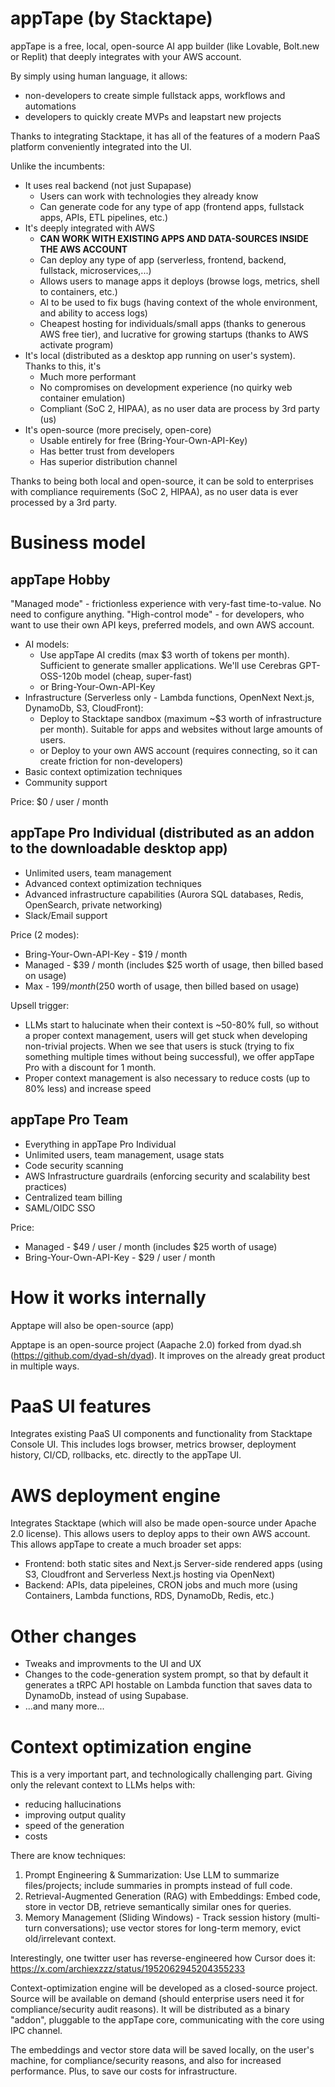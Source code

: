 # **appTape** (by Stacktape)

appTape is a free, local, open-source AI app builder (like Lovable, Bolt.new or Replit) that deeply integrates with your AWS account.

By simply using human language, it allows:
- non-developers to create simple fullstack apps, workflows and automations
- developers to quickly create MVPs and leapstart new projects

Thanks to integrating Stacktape, it has all of the features of a modern PaaS platform conveniently integrated into the UI.

Unlike the incumbents:
- It uses real backend (not just Supapase)
    - Users can work with technologies they already know
    - Can generate code for any type of app (frontend apps, fullstack apps, APIs, ETL pipelines, etc.)
- It's deeply integrated with AWS
    - **CAN WORK WITH EXISTING APPS AND DATA-SOURCES INSIDE THE AWS ACCOUNT** 
    - Can deploy any type of app (serverless, frontend, backend, fullstack, microservices,...)
    - Allows users to manage apps it deploys (browse logs, metrics, shell to containers, etc.) 
    - AI to be used to fix bugs (having context of the whole environment, and ability to access logs)
    - Cheapest hosting for individuals/small apps (thanks to generous AWS free tier), and lucrative for growing startups (thanks to AWS activate program) 
- It's local (distributed as a desktop app running on user's system). Thanks to this, it's
    - Much more performant
    - No compromises on development experience (no quirky web container emulation)
    - Compliant (SoC 2, HIPAA), as no user data are process by 3rd party (us)
- It's open-source (more precisely, open-core)
    - Usable entirely for free (Bring-Your-Own-API-Key)
    - Has better trust from developers
    - Has superior distribution channel

Thanks to being both local and open-source, it can be sold to enterprises with compliance requirements (SoC 2, HIPAA), as no user data is ever processed by a 3rd party.

# Business model

## appTape Hobby

"Managed mode" - frictionless experience with very-fast time-to-value. No need to configure anything.
"High-control mode" - for developers, who want to use their own API keys, preferred models, and own AWS account.

- AI models:
  - Use appTape AI credits (max $3 worth of tokens per month). Sufficient to generate smaller applications. We'll use Cerebras GPT-OSS-120b model (cheap, super-fast)
  - or Bring-Your-Own-API-Key
- Infrastructure (Serverless only - Lambda functions, OpenNext Next.js, DynamoDb, S3, CloudFront):
  - Deploy to Stacktape sandbox (maximum ~$3 worth of infrastructure per month). Suitable for apps and websites without large amounts of users.
  - or Deploy to your own AWS account (requires connecting, so it can create friction for non-developers)
- Basic context optimization techniques
- Community support

Price: $0 / user / month

## appTape Pro Individual (distributed as an addon to the downloadable desktop app)

- Unlimited users, team management
- Advanced context optimization techniques
- Advanced infrastructure capabilities (Aurora SQL databases, Redis, OpenSearch, private networking)
- Slack/Email support

Price (2 modes):
- Bring-Your-Own-API-Key - $19 / month
- Managed - $39 / month (includes $25 worth of usage, then billed based on usage)
- Max - $199 / month ($250 worth of usage, then billed based on usage)

Upsell trigger: 
- LLMs start to halucinate when their context is ~50-80% full, so without a proper context management, users will get stuck when developing non-trivial projects. When we see that users is stuck (trying to fix something multiple times without being successful), we offer appTape Pro with a discount for 1 month.
- Proper context management is also necessary to reduce costs (up to 80% less) and increase speed

## appTape Pro Team

- Everything in appTape Pro Individual
- Unlimited users, team management, usage stats
- Code security scanning
- AWS Infrastructure guardrails (enforcing security and scalability best practices)
- Centralized team billing
- SAML/OIDC SSO

Price:
- Managed - $49 / user / month (includes $25 worth of usage)
- Bring-Your-Own-API-Key - $29 / user / month

# How it works internally

Apptape will also be open-source (app)

Apptape is an open-source project (Aapache 2.0) forked from dyad.sh (https://github.com/dyad-sh/dyad). It improves on the already great product in multiple ways.

# PaaS UI features
Integrates existing PaaS UI components and functionality from Stacktape Console UI. This includes logs browser, metrics browser, deployment history, CI/CD, rollbacks, etc. directly to the appTape UI.

# AWS deployment engine
Integrates Stacktape (which will also be made open-source under Apache 2.0 license). This allows users to deploy apps to their own AWS account. This allows appTape to create a much broader set apps:
- Frontend: both static sites and Next.js Server-side rendered apps (using S3, Cloudfront and Serverless Next.js hosting via OpenNext)
- Backend: APIs, data pipeleines, CRON jobs and much more (using Containers, Lambda functions, RDS, DynamoDb, Redis, etc.)

# Other changes
- Tweaks and improvments to the UI and UX
- Changes to the code-generation system prompt, so that by default it generates a tRPC API hostable on Lambda function that saves data to DynamoDb, instead of using Supabase.
- ...and many more...

# Context optimization engine

This is a very important part, and technologically challenging part. Giving only the relevant context to LLMs helps with:
- reducing hallucinations
- improving output quality
- speed of the generation
- costs

There are know techniques:
1. Prompt Engineering & Summarization: Use LLM to summarize files/projects; include summaries in prompts instead of full code.
2. Retrieval-Augmented Generation (RAG) with Embeddings: Embed code, store in vector DB, retrieve semantically similar ones for queries.
3. Memory Management (Sliding Windows) - Track session history (multi-turn conversations); use vector stores for long-term memory, evict old/irrelevant context.

Interestingly, one twitter user has reverse-engineered how Cursor does it: https://x.com/archiexzzz/status/1952062945204355233

Context-optimization engine will be developed as a closed-source project. Source will be available on demand (should enterprise users need it for compliance/security audit reasons).
It will be distributed as a binary "addon", pluggable to the appTape core, communicating with the core using IPC channel.

The embeddings and vector store data will be saved locally, on the user's machine, for compliance/security reasons, and also for increased performance. Plus, to save our costs for infrastructure.
